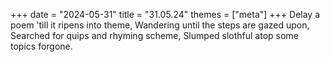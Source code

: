 +++
date = "2024-05-31"
title = "31.05.24"
themes = ["meta"]
+++
Delay a poem 'till it ripens into theme,
Wandering until the steps are gazed upon,
Searched for quips and rhyming scheme,
Slumped slothful atop some topics forgone.
